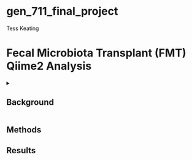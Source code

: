 # gen_711_final_project
Tess Keating
# Fecal Microbiota Transplant (FMT) Qiime2 Analysis
<details>

<summary>

## Background

</summary>

In a [human microbiome study](https://microbiomejournal.biomedcentral.com/articles/10.1186/s40168-016-0225-7), children with autism and gastrointestinal disorders were treated with fecal microbiota transplants to reduce their symptoms. For eighteen weeks, their microbiomes and severity of their symptoms were weekly monitored through fecal swab and stool samples. Using sequenced data from this study and a [Qiime2 tutorial](https://docs.qiime2.org/2024.2/tutorials/fmt/), a bioinformatic pathway analysis was performed. In this analysis, raw reads were denoised, sequences were aligned and classified, and phylogenies and diversity metrics were assessed. These bioinformatic techniques were used to generate results in the form of representative figures and visualizations.

</details>

## Methods

## Results
